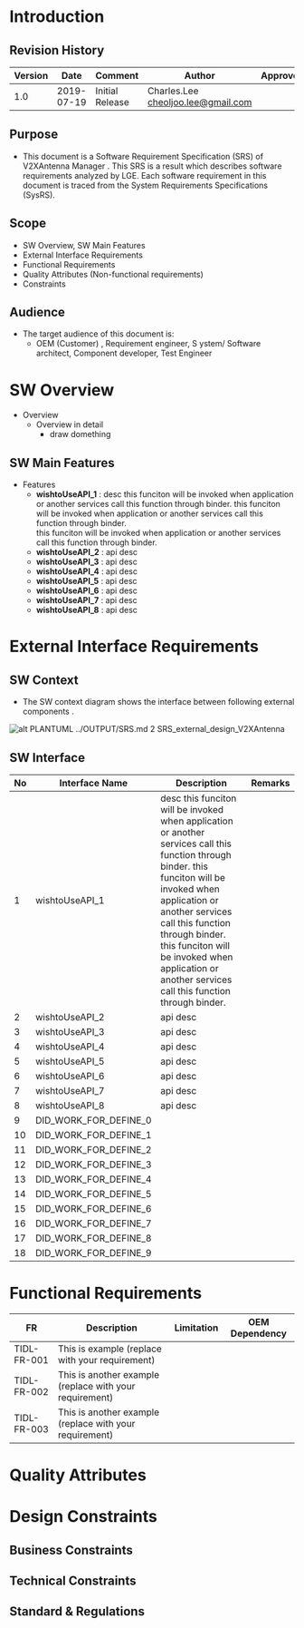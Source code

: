
# Introduction
## Revision History
| Version | Date       | Comment         | Author                             | Approver |
| ------- | ---------- | --------------- | ---------------------------------- | -------- |
| 1.0     | 2019-07-19 | Initial Release | Charles.Lee <cheoljoo.lee@gmail.com>        |          |

## Purpose
- This document is a Software Requirement Specification (SRS) of V2XAntenna Manager . This SRS is a result which describes software requirements analyzed by LGE. Each software requirement in this document is traced from the System Requirements Specifications (SysRS).

## Scope
- SW Overview, SW Main Features
- External Interface Requirements
- Functional Requirements
- Quality Attributes (Non-functional requirements)
- Constraints

## Audience
- The target audience of this document is:
	- OEM (Customer) , Requirement engineer, S ystem/ Software architect, Component developer, Test Engineer

# SW Overview
- Overview
	- Overview in detail
        - draw domething

## SW Main Features
- Features
    - **wishtoUseAPI_1** : desc this funciton will be invoked when application or another services call this function through binder. this funciton will be invoked when application or another services call this function through binder.<br> this funciton will be invoked when application or another services call this function through binder.
    - **wishtoUseAPI_2** : api desc
    - **wishtoUseAPI_3** : api desc
    - **wishtoUseAPI_4** : api desc
    - **wishtoUseAPI_5** : api desc
    - **wishtoUseAPI_6** : api desc
    - **wishtoUseAPI_7** : api desc
    - **wishtoUseAPI_8** : api desc

# External Interface Requirements
## SW Context
- The SW context diagram shows the interface between following external components .

![alt PLANTUML ../OUTPUT/SRS.md 2 SRS_external_design_V2XAntenna](./outplantuml/SRS_md_1_SRS_external_design_V2XAntenna.png)


## SW Interface

|No | Interface Name |Description                                       |Remarks|
|---|----------------|--------------------------------------------------|-------|
| 1 | wishtoUseAPI_1 | desc this funciton will be invoked when application or another services call this function through binder. this funciton will be invoked when application or another services call this function through binder.<br> this funciton will be invoked when application or another services call this function through binder. |
| 2 | wishtoUseAPI_2 | api desc |
| 3 | wishtoUseAPI_3 | api desc |
| 4 | wishtoUseAPI_4 | api desc |
| 5 | wishtoUseAPI_5 | api desc |
| 6 | wishtoUseAPI_6 | api desc |
| 7 | wishtoUseAPI_7 | api desc |
| 8 | wishtoUseAPI_8 | api desc |
| 9 | DID_WORK_FOR_DEFINE_0 |  |
| 10 | DID_WORK_FOR_DEFINE_1 |  |
| 11 | DID_WORK_FOR_DEFINE_2 |  |
| 12 | DID_WORK_FOR_DEFINE_3 |  |
| 13 | DID_WORK_FOR_DEFINE_4 |  |
| 14 | DID_WORK_FOR_DEFINE_5 |  |
| 15 | DID_WORK_FOR_DEFINE_6 |  |
| 16 | DID_WORK_FOR_DEFINE_7 |  |
| 17 | DID_WORK_FOR_DEFINE_8 |  |
| 18 | DID_WORK_FOR_DEFINE_9 |  |

# Functional Requirements

| FR              | Description                                | Limitation | OEM Dependency |
| --------------- | ------------------------------------------ | ---------- | -------------- |
| TIDL-FR-001  | This is example (replace with your requirement)     |            |                |
| TIDL-FR-002  | This is another example  (replace with your requirement)  |            |                |
| TIDL-FR-003  | This is another example  (replace with your requirement)  |            |                |

# Quality Attributes

# Design Constraints
## Business Constraints

## Technical Constraints

## Standard & Regulations

